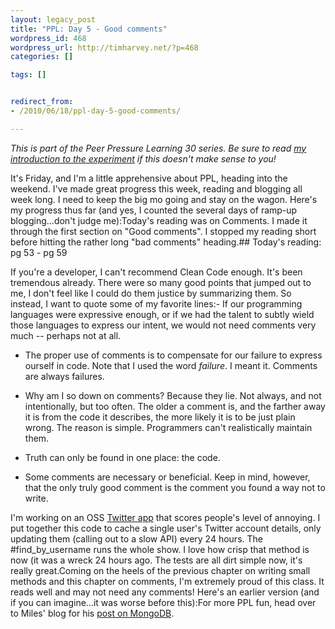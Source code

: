 ```yaml
---
layout: legacy_post
title: "PPL: Day 5 - Good comments"
wordpress_id: 468
wordpress_url: http://timharvey.net/?p=468
categories: []

tags: []


redirect_from:
- /2010/06/18/ppl-day-5-good-comments/

---
```

_This is part of the Peer Pressure Learning 30 series. Be sure to read [my introduction to the experiment](/2010/06/11/peer-pressure-learning-experiment/) if this doesn't make sense to you!_

It's Friday, and I'm a little apprehensive about PPL, heading into the weekend. I've made great progress this week, reading and blogging all week long. I need to keep the big mo going and stay on the wagon. Here's my progress thus far (and yes, I counted the several days of ramp-up blogging...don't judge me):Today's reading was on Comments. I made it through the first section on "Good comments". I stopped my reading short before hitting the rather long "bad comments" heading.## Today's reading: pg 53 - pg 59

If you're a developer, I can't recommend Clean Code enough. It's been tremendous already. There were so many good points that jumped out to me, I don't feel like I could do them justice by summarizing them. So instead, I want to quote some of my favorite lines:- If our programming languages were expressive enough, or if we had the talent to subtly wield those languages to express our intent, we would not need comments very much -- perhaps not at all.

- The proper use of comments is to compensate for our failure to express ourself in code. Note that I used the word _failure_. I meant it. Comments are always failures.

- Why am I so down on comments? Because they lie. Not always, and not intentionally, but too often. The older a comment is, and the farther away it is from the code it describes, the more likely it is to be just plain wrong. The reason is simple. Programmers can't realistically maintain them.

- Truth can only be found in one place: the code.

- Some comments are necessary or beneficial. Keep in mind, however, that the only truly good comment is the comment you found a way not to write.

I'm working on an OSS [Twitter app](http://github.com/tjh/should-i-stfu) that scores people's level of annoying. I put together this code to cache a single user's Twitter account details, only updating them (calling out to a slow API) every 24 hours. The #find_by_username runs the whole show. I love how crisp that method is now (it was a wreck 24 hours ago. The tests are all dirt simple now, it's really great.Coming on the heels of the previous chapter on writing small methods and this chapter on comments, I'm extremely proud of this class. It reads well and may not need any comments! <script src="http://pastie.org/1009990.js"></script>Here's an earlier version (and if you can imagine...it was worse before this):<script src="http://pastie.org/1010002.js"></script>For more PPL fun, head over to Miles' blog for his [post on MongoDB](http://mileszs.com/blog/2010/06/17/ppl-30-day-4-mongodb.html).

